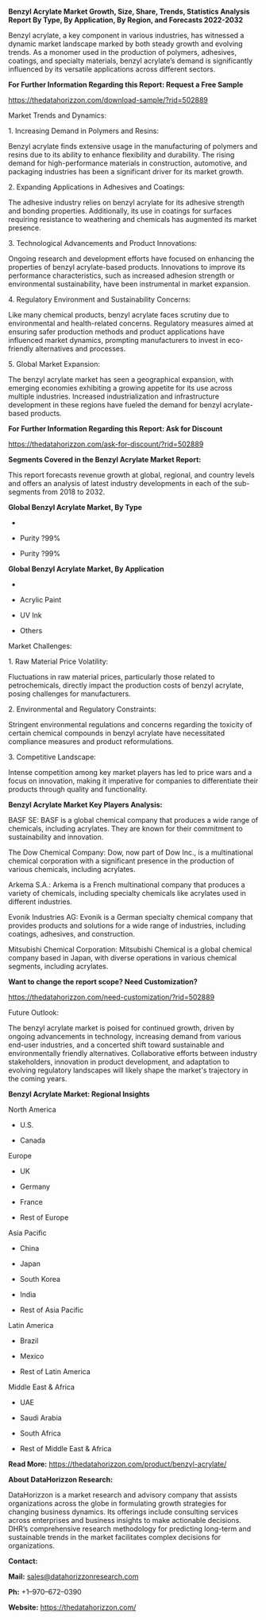 **Benzyl Acrylate Market Growth, Size, Share, Trends, Statistics
Analysis Report By Type, By Application, By Region, and Forecasts
2022-2032**

Benzyl acrylate, a key component in various industries, has witnessed a
dynamic market landscape marked by both steady growth and evolving
trends. As a monomer used in the production of polymers, adhesives,
coatings, and specialty materials, benzyl acrylate’s demand is
significantly influenced by its versatile applications across different
sectors.

**For Further Information Regarding this Report: Request a Free Sample**

<https://thedatahorizzon.com/download-sample/?rid=502889>

Market Trends and Dynamics:

1\. Increasing Demand in Polymers and Resins:

Benzyl acrylate finds extensive usage in the manufacturing of polymers
and resins due to its ability to enhance flexibility and durability. The
rising demand for high-performance materials in construction,
automotive, and packaging industries has been a significant driver for
its market growth.

2\. Expanding Applications in Adhesives and Coatings:

The adhesive industry relies on benzyl acrylate for its adhesive
strength and bonding properties. Additionally, its use in coatings for
surfaces requiring resistance to weathering and chemicals has augmented
its market presence.

3\. Technological Advancements and Product Innovations:

Ongoing research and development efforts have focused on enhancing the
properties of benzyl acrylate-based products. Innovations to improve its
performance characteristics, such as increased adhesion strength or
environmental sustainability, have been instrumental in market
expansion.

4\. Regulatory Environment and Sustainability Concerns:

Like many chemical products, benzyl acrylate faces scrutiny due to
environmental and health-related concerns. Regulatory measures aimed at
ensuring safer production methods and product applications have
influenced market dynamics, prompting manufacturers to invest in
eco-friendly alternatives and processes.

5\. Global Market Expansion:

The benzyl acrylate market has seen a geographical expansion, with
emerging economies exhibiting a growing appetite for its use across
multiple industries. Increased industrialization and infrastructure
development in these regions have fueled the demand for benzyl
acrylate-based products.

**For Further Information Regarding this Report: Ask for Discount**

<https://thedatahorizzon.com/ask-for-discount/?rid=502889>

**Segments Covered in the Benzyl Acrylate Market Report:**

This report forecasts revenue growth at global, regional, and country
levels and offers an analysis of latest industry developments in each of
the sub-segments from 2018 to 2032.

**Global Benzyl Acrylate Market, By Type**

-   

-   Purity ?99%

-   Purity ?99%

**Global Benzyl Acrylate Market, By Application**

-   

-   Acrylic Paint

-   UV Ink

-   Others

Market Challenges:

1\. Raw Material Price Volatility:

Fluctuations in raw material prices, particularly those related to
petrochemicals, directly impact the production costs of benzyl acrylate,
posing challenges for manufacturers.

2\. Environmental and Regulatory Constraints:

Stringent environmental regulations and concerns regarding the toxicity
of certain chemical compounds in benzyl acrylate have necessitated
compliance measures and product reformulations.

3\. Competitive Landscape:

Intense competition among key market players has led to price wars and a
focus on innovation, making it imperative for companies to differentiate
their products through quality and functionality.

**Benzyl Acrylate Market Key Players Analysis:**

BASF SE: BASF is a global chemical company that produces a wide range of
chemicals, including acrylates. They are known for their commitment to
sustainability and innovation.

The Dow Chemical Company: Dow, now part of Dow Inc., is a multinational
chemical corporation with a significant presence in the production of
various chemicals, including acrylates.

Arkema S.A.: Arkema is a French multinational company that produces a
variety of chemicals, including specialty chemicals like acrylates used
in different industries.

Evonik Industries AG: Evonik is a German specialty chemical company that
provides products and solutions for a wide range of industries,
including coatings, adhesives, and construction.

Mitsubishi Chemical Corporation: Mitsubishi Chemical is a global
chemical company based in Japan, with diverse operations in various
chemical segments, including acrylates.

**Want to change the report scope? Need Customization?**

<https://thedatahorizzon.com/need-customization/?rid=502889>

Future Outlook:

The benzyl acrylate market is poised for continued growth, driven by
ongoing advancements in technology, increasing demand from various
end-user industries, and a concerted shift toward sustainable and
environmentally friendly alternatives. Collaborative efforts between
industry stakeholders, innovation in product development, and adaptation
to evolving regulatory landscapes will likely shape the market's
trajectory in the coming years.

**Benzyl Acrylate Market: Regional Insights**

North America

-   U.S.

-   Canada

Europe

-   UK

-   Germany

-   France

-   Rest of Europe

Asia Pacific

-   China

-   Japan

-   South Korea

-   India

-   Rest of Asia Pacific

Latin America

-   Brazil

-   Mexico

-   Rest of Latin America

Middle East & Africa

-   UAE

-   Saudi Arabia

-   South Africa

-   Rest of Middle East & Africa

**Read More:** <https://thedatahorizzon.com/product/benzyl-acrylate/>

**About DataHorizzon Research:**

DataHorizzon is a market research and advisory company that assists
organizations across the globe in formulating growth strategies for
changing business dynamics. Its offerings include consulting services
across enterprises and business insights to make actionable decisions.
DHR’s comprehensive research methodology for predicting long-term and
sustainable trends in the market facilitates complex decisions for
organizations.

**Contact:**

**Mail:** <sales@datahorizzonresearch.com>

**Ph:** +1–970–672–0390

**Website:** <https://thedatahorizzon.com/>
